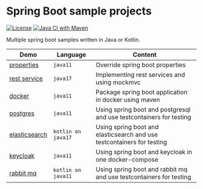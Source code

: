 # Spring Boot sample projects 

[![License](https://img.shields.io/badge/License-Apache%202.0-blue.svg)](https://opensource.org/licenses/Apache-2.0)
[![Java CI with Maven](https://github.com/larmic/spring-boot-demos/actions/workflows/maven.yml/badge.svg)](https://github.com/larmic/spring-boot-demos/actions/workflows/maven.yml)

Multiple spring boot samples written in Java or Kotlin. 

| Demo                                                 | Language           | Content                                                                |
|------------------------------------------------------|--------------------|------------------------------------------------------------------------|
| [properties](spring-boot-properties/readme.md)       | `java11`           | Override spring boot properties                                        |
| [rest service](spring-boot-rest-services/readme.md)  | `java17`           | Implementing rest services and using mockmvc                           |
| [docker](spring-boot-in-docker/readme.md)            | `java11`           | Package spring boot application in docker using maven                  |
| [postgres](spring-boot-postgres/readme.md)           | `java11`           | Using spring boot and postgresql and use testcontainers for testing    |
| [elasticsearch](spring-boot-elasticsearch/readme.md) | `kotlin on java17` | Using spring boot and elasticsearch and use testcontainers for testing |
| [keycloak](spring-boot-keycloak/readme.md)           | `java11`           | Using spring boot and keycloak in one docker-compose                   |
| [rabbit mq](spring-boot-rabbitmq/readme.md)          | `kotlin on java11` | Using spring boot and rabbit mq and use testcontainers for testing     |